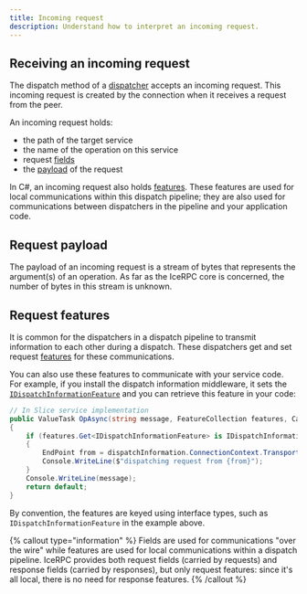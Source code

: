 ```yaml
---
title: Incoming request
description: Understand how to interpret an incoming request.
---
```


## Receiving an incoming request

The dispatch method of a [dispatcher](dispatch-pipeline#the-dispatcher-abstraction) accepts an incoming request. This
incoming request is created by the connection when it receives a request from the peer.

An incoming request holds:

- the path of the target service
- the name of the operation on this service
- request [fields](../invocation/outgoing-request#request-fields)
- the [payload](#request-payload) of the request

In C#, an incoming request also holds [features](#request-features). These features are used for local communications
within this dispatch pipeline; they are also used for communications between dispatchers in the pipeline and your
application code.

## Request payload

The payload of an incoming request is a stream of bytes that represents the argument(s) of an operation. As far as the
IceRPC core is concerned, the number of bytes in this stream is unknown.

## Request features

It is common for the dispatchers in a dispatch pipeline to transmit information to each other during a dispatch. These
dispatchers get and set request [features][csharp-feature-collection] for these communications.

You can also use these features to communicate with your service code. For example, if you install the dispatch
information middleware, it sets the [`IDispatchInformationFeature`][dispatch-information-feature] and you can retrieve
this feature in your code:

```csharp
// In Slice service implementation
public ValueTask OpAsync(string message, FeatureCollection features, CancellationToken cancellationToken)
{
    if (features.Get<IDispatchInformationFeature> is IDispatchInformationFeature dispatchInformation)
    {
        EndPoint from = dispatchInformation.ConnectionContext.TransportConnectionInformation.RemoteNetworkAddress;
        Console.WriteLine($"dispatching request from {from}");
    }
    Console.WriteLine(message);
    return default;
}
```

By convention, the features are keyed using interface types, such as `IDispatchInformationFeature` in the example above.

{% callout type="information" %}
Fields are used for communications "over the wire" while features are used for local communications within a dispatch
pipeline. IceRPC provides both request fields (carried by requests) and response fields (carried by responses), but
only request features: since it's all local, there is no need for response features.
{% /callout %}

[csharp-feature-collection]: csharp:IceRpc.Features.FeatureCollection
[dispatch-information-feature]: csharp:IceRpc.Features.IDispatchInformationFeature
